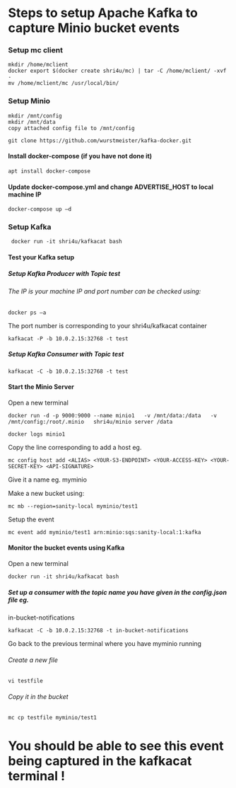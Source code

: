 ﻿# Steps to setup Apache Kafka to capture Minio bucket events


### Setup mc client


```
mkdir /home/mclient
docker export $(docker create shri4u/mc) | tar -C /home/mclient/ -xvf -
mv /home/mclient/mc /usr/local/bin/
```


### Setup Minio 
```
mkdir /mnt/config
mkdir /mnt/data
copy attached config file to /mnt/config
```
```git
git clone https://github.com/wurstmeister/kafka-docker.git
```




#### Install docker-compose (if you have not done it)
```
apt install docker-compose
```
####  Update docker-compose.yml and change ADVERTISE_HOST to local machine IP


```
docker-compose up –d
```


### Setup Kafka 
```
 docker run -it shri4u/kafkacat bash
```


#### Test your Kafka setup


##### Setup Kafka Producer with Topic test


###### The IP is your machine IP and port number can be checked using:




``` 
docker ps –a 
```
The port number is corresponding to your shri4u/kafkacat container


```
kafkacat -P -b 10.0.2.15:32768 -t test
```


##### Setup Kafka Consumer with Topic test
```
kafkacat -C -b 10.0.2.15:32768 -t test
```


#### Start the Minio Server


Open a new terminal


```
docker run -d -p 9000:9000 --name minio1   -v /mnt/data:/data   -v /mnt/config:/root/.minio   shri4u/minio server /data
```
```
docker logs minio1
```


Copy the line corresponding to add a host 
eg. 
```
mc config host add <ALIAS> <YOUR-S3-ENDPOINT> <YOUR-ACCESS-KEY> <YOUR-SECRET-KEY> <API-SIGNATURE>
```
Give it a name eg. myminio


Make a new bucket using:


```
mc mb --region=sanity-local myminio/test1
```








Setup the event
```
mc event add myminio/test1 arn:minio:sqs:sanity-local:1:kafka
```


#### Monitor the bucket events using Kafka


Open a new terminal


```
docker run -it shri4u/kafkacat bash
```


##### Set up a consumer with the topic name you have given in the config.json file eg.
in-bucket-notifications


```
kafkacat -C -b 10.0.2.15:32768 -t in-bucket-notifications
```




Go back to the previous terminal where you have myminio running


###### Create a new file


```
vi testfile
```


###### Copy it in the bucket


```
mc cp testfile myminio/test1
```




#  You should be able to see this event being captured in the kafkacat terminal !